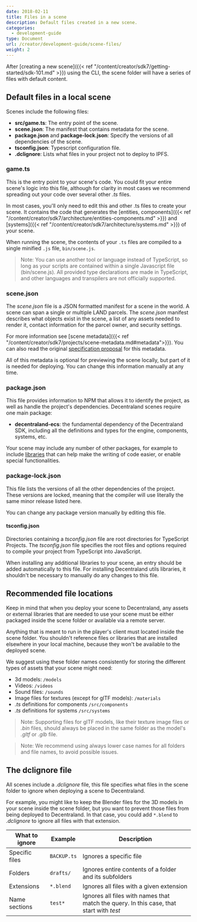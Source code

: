 ```yaml
---
date: 2018-02-11
title: Files in a scene
description: Default files created in a new scene.
categories:
  - development-guide
type: Document
url: /creator/development-guide/scene-files/
weight: 2
---
```


After [creating a new scene]({{< ref "/content/creator/sdk7/getting-started/sdk-101.md" >}}) using the CLI, the scene folder will have a series of files with default content.

## Default files in a local scene

Scenes include the following files:

- **src/game.ts**: The entry point of the scene.
- **scene.json**: The manifest that contains metadata for the scene.
- **package.json** and **package-lock.json**: Specify the versions of all dependencies of the scene.
- **tsconfig.json**: Typescript configuration file.
- **.dclignore**: Lists what files in your project not to deploy to IPFS.

### game.ts

This is the entry point to your scene's code. You could fit your entire scene's logic into this file, although for clarity in most cases we recommend spreading out your code over several other _.ts_ files.

In most cases, you'll only need to edit this and other .ts files to create your scene. It contains the code that generates the [entities, components]({{< ref "/content/creator/sdk7/architecture/entities-components.md" >}}) and [systems]({{< ref "/content/creator/sdk7/architecture/systems.md" >}}) of your scene.

When running the scene, the contents of your `.ts` files are compiled to a single minified `.js` file, `bin/scene.js`. 

> Note: You can use another tool or language instead of TypeScript, so long as your scripts are contained within a single Javascript file (bin/scene.js). All provided type declarations are made in TypeScript, and other languages and transpilers are not officially supported.

### scene.json

The _scene.json_ file is a JSON formatted manifest for a scene in the world. A scene can span a single or multiple LAND parcels. The _scene.json_ manifest describes what objects exist in the scene, a list of any assets needed to render it, contact information for the parcel owner, and security settings. 

For more information see [scene metadata]({{< ref "/content/creator/sdk7/projects/scene-metadata.md#metadata">}}). You can also read the original [specification proposal](https://github.com/decentraland/proposals/blob/master/dsp/0020.mediawiki) for this metadata.

All of this metadata is optional for previewing the scene locally, but part of it is needed for deploying. You can change this information manually at any time.

### package.json

This file provides information to NPM that allows it to identify the project, as well as handle the project's dependencies. Decentraland scenes require one main package:

- **decentraland-ecs**: the fundamental dependency of the Decentraland SDK, including all the definitions and types for the engine, components, systems, etc.

Your scene may include any number of other packages, for example to include [libraries](https://github.com/decentraland-scenes/Awesome-Repository#Libraries) that can help make the writing of code easier, or enable special functionalities.

### package-lock.json

This file lists the versions of all the other dependencies of the project. These versions are locked, meaning that the compiler will use literally the same minor release listed here.

You can change any package version manually by editing this file.

#### tsconfig.json

Directories containing a _tsconfig.json_ file are root directories for TypeScript Projects. The _tsconfig.json_ file specifies the root files and options required to compile your project from TypeScript into JavaScript.

When installing any additional libraries to your scene, an entry should be added automatically to this file. For installing Decentraland utils libraries, it shouldn't be necessary to manually do any changes to this file.


## Recommended file locations

Keep in mind that when you deploy your scene to Decentraland, any assets or external libraries that are needed to use your scene must be either packaged inside the scene folder or available via a remote server.

Anything that is meant to run in the player's client must located inside the scene folder. You shouldn't reference files or libraries that are installed elsewhere in your local machine, because they won't be available to the deployed scene.

We suggest using these folder names consistently for storing the different types of assets that your scene might need:

- 3d models: `/models`
- Videos: `/videos`
- Sound files: `/sounds`
- Image files for textures (except for glTF models): `/materials`
- _.ts_ definitions for components `/src/components`
- _.ts_ definitions for systems `/src/systems`

> Note: Supporting files for glTF models, like their texture image files or _.bin_ files, should always be placed in the same folder as the model's _.gltf_ or _.glb_ file.

> Note: We recommend using always lower case names for all folders and file names, to avoid possible issues.

## The dclignore file

All scenes include a _.dclignore_ file, this file specifies what files in the scene folder to ignore when deploying a scene to Decentraland.

For example, you might like to keep the Blender files for the 3D models in your scene inside the scene folder, but you want to prevent those files from being deployed to Decentraland. In that case, you could add `*.blend` to _.dclignore_ to ignore all files with that extension.

| What to ignore | Example     | Description                                                                             |
| -------------- | ----------- | --------------------------------------------------------------------------------------- |
| Specific files | `BACKUP.ts` | Ignores a specific file                                                                 |
| Folders        | `drafts/`   | Ignores entire contents of a folder and its subfolders                                  |
| Extensions     | `*.blend`   | Ignores all files with a given extension                                                |
| Name sections  | `test*`     | Ignores all files with names that match the query. In this case, that start with _test_ |
